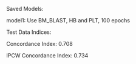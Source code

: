 Saved Models:

model1: Use BM_BLAST, HB and PLT, 100 epochs

Test Data Indices:

Concordance Index: 0.708

IPCW Concordance Index: 0.734
